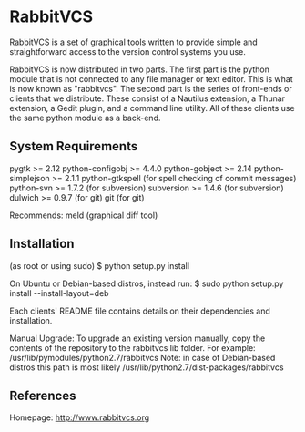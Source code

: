 RabbitVCS
=========

RabbitVCS is a set of graphical tools written to provide simple and 
straightforward access to the version control systems you use.

RabbitVCS is now distributed in two parts.  The first part is the python module
that is not connected to any file manager or text editor.  This is what is now 
known as "rabbitvcs".  The second part is the series of front-ends or clients
that we distribute.  These consist of a Nautilus extension, a Thunar extension,
a Gedit plugin, and a command line utility.  All of these clients use the same
python module as a back-end.


System Requirements
-------------------
pygtk             >= 2.12
python-configobj  >= 4.4.0
python-gobject    >= 2.14
python-simplejson >= 2.1.1
python-gtkspell             (for spell checking of commit messages)
python-svn        >= 1.7.2  (for subversion)
subversion        >= 1.4.6  (for subversion)
dulwich           >= 0.9.7  (for git)
git                         (for git)

Recommends:
meld (graphical diff tool)


Installation
------------
(as root or using sudo)
$ python setup.py install

On Ubuntu or Debian-based distros, instead run:
$ sudo python setup.py install --install-layout=deb

Each clients' README file contains details on their dependencies and installation.

Manual Upgrade:
To upgrade an existing version manually, copy the contents of the repository to the rabbitvcs lib folder.
For example:
    /usr/lib/pymodules/python2.7/rabbitvcs
Note: in case of Debian-based distros this path is most likely
    /usr/lib/python2.7/dist-packages/rabbitvcs

References
----------
Homepage: http://www.rabbitvcs.org
